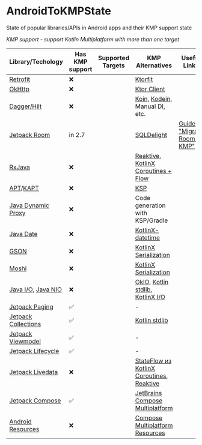 # AndroidToKMPState
State of popular libraries/APIs in Android apps and their KMP support state

_KMP support - support Kotlin Multiplatform with more than one target_

| Library/Techology | Has KMP support | Supported Targets | KMP Alternatives | Useful Links |
| ----------------- | --------------- | ----------------- | ---------------- | ------------ |
| [Retrofit](https://github.com/square/retrofit) | ❌ | | [Ktorfit](https://github.com/Foso/Ktorfit) | |
| [OkHttp](https://github.com/square/okhttp) | ❌ | | [Ktor Client](https://ktor.io/docs/welcome.html) | |
| [Dagger/Hilt](https://dagger.dev/) | ❌ | | [Koin](https://github.com/InsertKoinIO/koin), [Kodein](https://github.com/kosi-libs/Kodein), Manual DI, etc. | |
| [Jetpack Room](https://developer.android.com/jetpack/androidx/releases/room) | in 2.7 | | [SQLDelight](https://github.com/cashapp/sqldelight) | [Guide "Migrate Room to KMP"](https://developer.android.com/training/data-storage/room/room-kmp-migration) |
| [RxJava](https://github.com/ReactiveX/RxJava) | ❌ | | [Reaktive](https://github.com/badoo/Reaktive), [KotlinX Coroutines + Flow](https://github.com/Kotlin/kotlinx.coroutines) | |
| [APT](https://docs.oracle.com/javase%2F8%2Fdocs%2Fapi%2F%2F/javax/annotation/processing/Processor.html)/[KAPT](https://kotlinlang.org/docs/kapt.html) | ❌ | | [KSP](https://github.com/google/ksp) | |
| [Java Dynamic Proxy](https://docs.oracle.com/javase/8/docs/technotes/guides/reflection/proxy.html) | ❌ | | Code generation with KSP/Gradle | |
| [Java Date](https://developer.android.com/reference/java/util/Date) | ❌ | | [KotlinX-datetime](https://github.com/Kotlin/kotlinx-datetime) | |
| [GSON](https://github.com/google/gson) | ❌ | | [KotlinX Serialization](https://github.com/Kotlin/kotlinx.serialization) | |
| [Moshi](https://github.com/square/moshi) | ❌ | | [KotlinX Serialization](https://github.com/Kotlin/kotlinx.serialization) | |
| [Java I/O](https://docs.oracle.com/javase/8/docs/api/java/io/package-summary.html), [Java NIO](https://docs.oracle.com/javase/8/docs/api/java/nio/package-summary.html) | ❌ | | [OkIO](https://github.com/square/okio), [Kotlin stdlib](https://kotlinlang.org/api/latest/jvm/stdlib/), [KotlinX I/O](https://github.com/Kotlin/kotlinx-io) | |
| [Jetpack Paging](https://developer.android.com/jetpack/androidx/releases/paging) | ✅ | | - | |
| [Jetpack Collections](https://developer.android.com/jetpack/androidx/releases/collection) | ✅ | | [Kotlin stdlib](https://kotlinlang.org/api/latest/jvm/stdlib/) | |
| [Jetpack Viewmodel](https://developer.android.com/jetpack/androidx/releases/lifecycle) | ✅ | | - | |
| [Jetpack Lifecycle](https://developer.android.com/jetpack/androidx/releases/lifecycle) | ✅ | | - | |
| [Jetpack Livedata](https://developer.android.com/jetpack/androidx/releases/lifecycle) | ❌ | | [StateFlow из KotlinX Coroutines](https://github.com/Kotlin/kotlinx.coroutines), [Reaktive](https://github.com/badoo/Reaktive) | |
| [Jetpack Compose](https://developer.android.com/develop/ui/compose) | ✅ | | [JetBrains Compose Multiplatform](https://github.com/JetBrains/compose-multiplatform) | |
| [Android Resources](https://developer.android.com/guide/topics/resources/providing-resources) | ❌ | | [Compose Multiplatform Resources](https://www.jetbrains.com/help/kotlin-multiplatform-dev/compose-images-resources.html) | |
